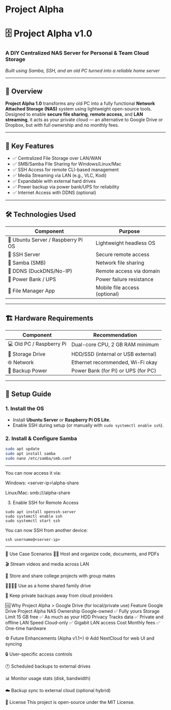 
# Project Alpha

# 🗄️ Project Alpha v1.0

### A DIY Centralized NAS Server for Personal & Team Cloud Storage  
_Built using Samba, SSH, and an old PC turned into a reliable home server_

---

## 📌 Overview

**Project Alpha 1.0** transforms any old PC into a fully functional **Network Attached Storage (NAS)** system using lightweight open-source tools. Designed to enable **secure file sharing**, **remote access**, and **LAN streaming**, it acts as your private cloud — an alternative to Google Drive or Dropbox, but with full ownership and no monthly fees.

---

## 🧠 Key Features

- ✅ Centralized File Storage over LAN/WAN  
- ✅ SMB/Samba File Sharing for Windows/Linux/Mac  
- ✅ SSH Access for remote CLI-based management  
- ✅ Media Streaming via LAN (e.g., VLC, Kodi)  
- ✅ Expandable with external hard drives  
- ✅ Power backup via power bank/UPS for reliability  
- ✅ Internet Access with DDNS (optional)

---

## 🛠️ Technologies Used

| Component          | Purpose                        |
|--------------------|--------------------------------|
| 🐧 Ubuntu Server / Raspberry Pi OS | Lightweight headless OS |
| 🔐 SSH Server       | Secure remote access           |
| 📂 Samba (SMB)      | Network file sharing           |
| 📡 DDNS (DuckDNS/No-IP) | Remote access via domain  |
| 🔌 Power Bank / UPS | Power failure resistance       |
| 📱 File Manager App | Mobile file access (optional)  |

---

## 🏗️ Hardware Requirements

| Component            | Recommendation                      |
|----------------------|--------------------------------------|
| 💻 Old PC / Raspberry Pi | Dual-core CPU, 2 GB RAM minimum |
| 💾 Storage Drive      | HDD/SSD (internal or USB external)  |
| 🌐 Network            | Ethernet recommended, Wi-Fi okay    |
| 🔌 Backup Power       | Power Bank (for Pi) or UPS (for PC) |

---

## 🚀 Setup Guide

### 1. Install the OS

- Install **Ubuntu Server** or **Raspberry Pi OS Lite**.
- Enable SSH during setup (or manually with `sudo systemctl enable ssh`).

### 2. Install & Configure Samba

```bash
sudo apt update
sudo apt install samba
sudo nano /etc/samba/smb.conf
```
---
You can now access it via:

Windows: \<server-ip>\alpha-share

Linux/Mac: smb://<server-ip>/alpha-share

3. Enable SSH for Remote Access
```
sudo apt install openssh-server
sudo systemctl enable ssh
sudo systemctl start ssh
```
You can now SSH from another device:
```
ssh username@<server-ip>
```
---
📡 Use Case Scenarios
🧑‍💻 Host and organize code, documents, and PDFs

🎬 Stream videos and media across LAN

🏫 Store and share college projects with group mates

👨‍👩‍👧‍👦 Use as a home shared family drive

🔐 Keep private backups away from cloud providers

🆚 Why Project Alpha > Google Drive (for local/private use)
Feature	Google Drive	Project Alpha NAS
Ownership	Google-owned	✅ Fully yours
Storage Limit	15 GB free	✅ As much as your HDD
Privacy	Tracks data	✅ Private and offline
LAN Speed	Cloud-only	✅ Gigabit LAN access
Cost	Monthly fees	✅ One-time hardware

⚙️ Future Enhancements (Alpha v1.1+)
 🌐 Add NextCloud for web UI and syncing

 🔒 User-specific access controls

 🕐 Scheduled backups to external drives

 📊 Monitor usage stats (disk, bandwidth)

 ☁️ Backup sync to external cloud (optional hybrid)

📜 License
This project is open-source under the MIT License.
